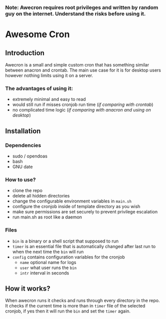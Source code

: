 ### Note: Awecron requires root privileges and written by random guy on the internet. Understand the risks before using it.

# Awesome Cron
## Introduction
Awecron is a small and simple custom cron that has something similar between anacron and crontab.
The main use case for it is for desktop users however nothing limits using it on a server.

### The advantages of using it:
 * extremely minimal and easy to read
 * would still run if misses cronjob run time (_if comparing with crontab_)
 * no complicated time logic (_if comparing with anacron and using on desktop_)

## Installation

### Dependencies

* sudo / opendoas
* bash
* GNU date


### How to use? 

 * clone the repo
 * delete all hidden directories
 * change the configurable environment variables in `main.sh`
 * configure the cronjob inside of template directory as you wish
 * make sure permissions are set securely to prevent privilege escalation
 * run main.sh as root like a daemon

### Files

 * `bin` is a binary or a shell script that supposed to run
 * `timer` is an essential file that is automatically changed after last run to when the next time the `bin` will run
 * `config` contains configuration variables for the cronjob
    * `name` optional name for logs
    * `user` what user runs the `bin`
    * `intr` interval in seconds

## How it works?

When awecron runs it checks and runs through every directory in the repo. It checks if the current time is more than in `timer` file of the selected cronjob, if yes then it will run the `bin` and set the `timer` again.
